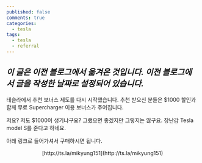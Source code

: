 ```yaml
---
published: false
comments: true
categories:
  - tesla
tags:
  - tesla
  - referral
---
```

*이 글은 이전 블로그에서 옮겨온 것입니다. 이전 블로그에서 글을 작성한 날짜로 설정되어 있습니다.*
----------------

테슬라에서 추천 보너스 제도를 다시 시작했습니다. 추천 받으신 분들은 $1000 할인과 함께 무료 Supercharger 이용 보너스가 주어집니다.

저요? 저도 $1000이 생기냐구요? 그랬으면 좋겠지만 그렇지는 않구요. 장난감 Tesla model S를 준다고 하네요.

아래 링크로 들어가셔서 구매하시면 됩니다.

<center> [http://ts.la/mikyung151](http://ts.la/mikyung151) </center>
